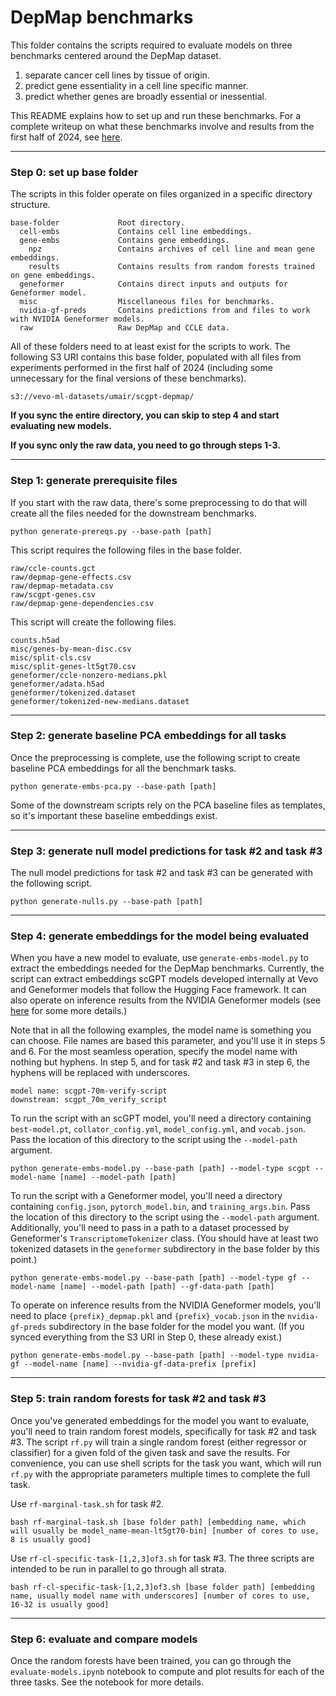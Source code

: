# DepMap benchmarks

This folder contains the scripts required to evaluate models on three benchmarks centered around the DepMap dataset.

1. separate cancer cell lines by tissue of origin.
2. predict gene essentiality in a cell line specific manner.
3. predict whether genes are broadly essential or inessential.

This README explains how to set up and run these benchmarks. For a complete writeup on what these benchmarks involve and results from the first half of 2024, see [here](https://docs.google.com/document/d/1yBAXkhriSCzdmDWeewAEKO3rOC4RFfnw1cuJtDSvIaY/edit?usp=sharing). 

---

### Step 0: set up base folder

The scripts in this folder operate on files organized in a specific directory structure.

```
base-folder             Root directory.
  cell-embs             Contains cell line embeddings.
  gene-embs             Contains gene embeddings.
    npz                 Contains archives of cell line and mean gene embeddings.
    results             Contains results from random forests trained on gene embeddings.
  geneformer            Contains direct inputs and outputs for Geneformer model.
  misc                  Miscellaneous files for benchmarks.
  nvidia-gf-preds       Contains predictions from and files to work with NVIDIA Geneformer models.
  raw                   Raw DepMap and CCLE data.
```

All of these folders need to at least exist for the scripts to work. The following S3 URI contains this base folder, populated with all files from experiments performed in the first half of 2024 (including some unnecessary for the final versions of these benchmarks).

```
s3://vevo-ml-datasets/umair/scgpt-depmap/
```

**If you sync the entire directory, you can skip to step 4 and start evaluating new models.**

**If you sync only the raw data, you need to go through steps 1-3.**

---

### Step 1: generate prerequisite files

If you start with the raw data, there's some preprocessing to do that will create all the files needed for the downstream benchmarks.

```
python generate-prereqs.py --base-path [path]
```

This script requires the following files in the base folder.

```
raw/ccle-counts.gct
raw/depmap-gene-effects.csv
raw/depmap-metadata.csv
raw/scgpt-genes.csv
raw/depmap-gene-dependencies.csv
```

This script will create the following files.

```
counts.h5ad
misc/genes-by-mean-disc.csv
misc/split-cls.csv
misc/split-genes-lt5gt70.csv
geneformer/ccle-nonzero-medians.pkl
geneformer/adata.h5ad
geneformer/tokenized.dataset
geneformer/tokenized-new-medians.dataset
```

---

### Step 2: generate baseline PCA embeddings for all tasks

Once the preprocessing is complete, use the following script to create baseline PCA embeddings for all the benchmark tasks.

```
python generate-embs-pca.py --base-path [path]
```

Some of the downstream scripts rely on the PCA baseline files as templates, so it's important these baseline embeddings exist.

---

### Step 3: generate null model predictions for task #2 and task #3

The null model predictions for task #2 and task #3 can be generated with the following script.

```
python generate-nulls.py --base-path [path]
```

---

### Step 4: generate embeddings for the model being evaluated

When you have a new model to evaluate, use `generate-embs-model.py` to extract the embeddings needed for the DepMap benchmarks. Currently, the script can extract embeddings scGPT models developed internally at Vevo and Geneformer models that follow the Hugging Face framework. It can also operate on inference results from the NVIDIA Geneformer models (see [here](https://github.com/vevotx/vevo-eval/blob/main/wrangle/scgpt-depmap/depmap_nvidia_geneformer.ipynb) for some more details.)

Note that in all the following examples, the model name is something you can choose. File names are based this parameter, and you'll use it in steps 5 and 6. For the most seamless operation, specify the model name with nothing but hyphens. In step 5, and for task #2 and task #3 in step 6, the hyphens will be replaced with underscores.

```
model name: scgpt-70m-verify-script
downstream: scgpt_70m_verify_script
```

To run the script with an scGPT model, you'll need a directory containing `best-model.pt`, `collator_config.yml`, `model_config.yml`, and `vocab.json`. Pass the location of this directory to the script using the `--model-path` argument.

```
python generate-embs-model.py --base-path [path] --model-type scgpt --model-name [name] --model-path [path]
```

To run the script with a Geneformer model, you'll need a directory containing `config.json`, `pytorch_model.bin`, and `training_args.bin`. Pass the location of this directory to the script using the `--model-path` argument. Additionally, you'll need to pass in a path to a dataset processed by Geneformer's `TranscriptomeTokenizer` class. (You should have at least two tokenized datasets in the `geneformer` subdirectory in the base folder by this point.)

```
python generate-embs-model.py --base-path [path] --model-type gf --model-name [name] --model-path [path] --gf-data-path [path]
```

To operate on inference results from the NVIDIA Geneformer models, you'll need to place `{prefix}_depmap.pkl` and `{prefix}_vocab.json` in the `nvidia-gf-preds` subdirectory in the base folder for the model you want. (If you synced everything from the S3 URI in Step 0, these already exist.)

```
python generate-embs-model.py --base-path [path] --model-type nvidia-gf --model-name [name] --nvidia-gf-data-prefix [prefix]
```

---

### Step 5: train random forests for task #2 and task #3

Once you've generated embeddings for the model you want to evaluate, you'll need to train random forest models, specifically for task #2 and task #3. The script `rf.py` will train a single random forest (either regressor or classifier) for a given fold of the given task and save the results. For convenience, you can use shell scripts for the task you want, which will run `rf.py` with the appropriate parameters multiple times to complete the full task.

Use `rf-marginal-task.sh` for task #2.

```
bash rf-marginal-task.sh [base folder path] [embedding name, which will usually be model_name-mean-lt5gt70-bin] [number of cores to use, 8 is usually good]
```

Use `rf-cl-specific-task-[1,2,3]of3.sh` for task #3. The three scripts are intended to be run in parallel to go through all strata.

```
bash rf-cl-specific-task-[1,2,3]of3.sh [base folder path] [embedding name, usually model name with underscores] [number of cores to use, 16-32 is usually good]
```

---

### Step 6: evaluate and compare models

Once the random forests have been trained, you can go through the `evaluate-models.ipynb` notebook to compute and plot results for each of the three tasks. See the notebook for more details.
